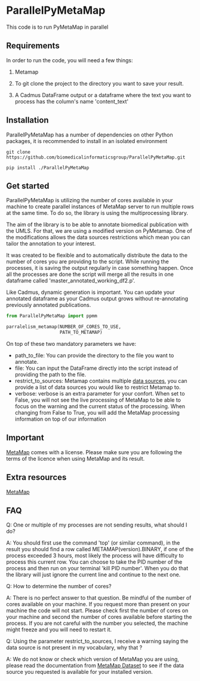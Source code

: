 # ParallelPyMetaMap
This code is to run PyMetaMap in parallel

## Requirements

In order to run the code, you will need a few things:

1) Metamap

2) To git clone the project to the directory you want to save your result.

3) A Cadmus DataFrame output or a dataframe where the text you want to process has the column's name 'content_text'

## Installation
ParallelPyMetaMap has a number of dependencies on other Python packages, it is recommended to install in an isolated environment

`git clone https://github.com/biomedicalinformaticsgroup/ParallelPyMetaMap.git`

`pip install ./ParallelPyMetaMap`

## Get started
ParallelPyMetaMap is utilizing the number of cores available in your machine to create parallel instances of MetaMap server to run multiple rows at the same time. To do so, the library is using the multiprocessing library. 

The aim of the library is to be able to annotate biomedical publication with the UMLS. For that, we are using a modified version on PyMetamap. One of the modifications allows the data sources restrictions which mean you can tailor the annotation to your interest. 

It was created to be flexible and to automatically distribute  the data to the number of cores you are providing to the script. While running the processes, it is saving the output regularly in case something happen. Once all the processes are done the script will merge all the results in one dataframe called 'master_annotated_working_df2.p'.

Like Cadmus, dynamic generation is important. You can update your annotated dataframe as your Cadmus output grows without re-annotating previously annotated publications.

```python
from ParallelPyMetaMap import ppmm

parralelism_metamap(NUMBER_OF_CORES_TO_USE, 
                    PATH_TO_METAMAP)
```

On top of these two mandatory parameters we have:
- path_to_file: You can provide the directory to the file you want to annotate.
- file: You can input the DataFrame directly into the script instead of providing the path to the file.
- restrict_to_sources: Metamap contains multiple [data sources](https://www.nlm.nih.gov/research/umls/sourcereleasedocs/index.html), you can provide a list of data sources you would like to restrict Metamap to.
- verbose: verbose is an extra parameter for your confort. When set to False, you will not see the live processing of MetaMap to be able to focus on the warning and the current status of the processing. When changing from False to True, you will add the MetaMap processing information on top of our information

## Important
 [MetaMap](https://lhncbc.nlm.nih.gov/ii/tools/MetaMap.html) comes with a license. Please make sure you are following the terms of the licence when using MetaMap and its result. 

## Extra resources
[MetaMap](https://lhncbc.nlm.nih.gov/ii/tools/MetaMap.html)

## FAQ

Q: One or multiple of my processes are not sending results, what should I do?

A: You should first use the command 'top' (or similar command), in the result you should find a row called METAMAP(version).BINARY, if one of the process exceeded 3 hours, most likely the process will have difficulty to process this current row. You can choose to take the PID number of the process and then run on your terminal 'kill PID number'. When you do that the library will just ignore the current line and continue to the next one.

Q: How to determine the number of cores? 

A: There is no perfect answer to that question. Be mindful of the number of cores available on your machine. If you request more than present on your machine the code will not start. Please check first the number of cores on your machine and second the number of cores available before starting the process. If you are not careful with the number you selected, the machine might freeze and you will need to restart it. 

Q: Using the parameter restrict_to_sources, I receive a warning saying the data source is not present in my vocabulary, why that ? 

A: We do not know or check which version of MetaMap you are using, please read the documentation from [MetaMap Dataset](https://lhncbc.nlm.nih.gov/ii/tools/MetaMap/additional-tools/DataSetDownload.html) to see if the data source you requested is available for your installed version. 


